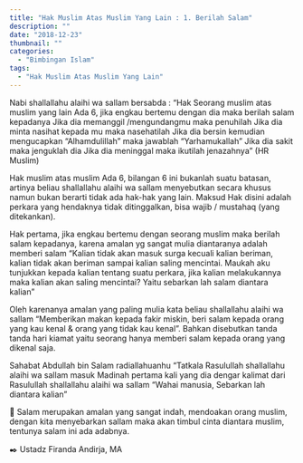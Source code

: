 ```yaml
---
title: "Hak Muslim Atas Muslim Yang Lain : 1. Berilah Salam"
description: ""
date: "2018-12-23"
thumbnail: ""
categories:
  - "Bimbingan Islam"
tags:
  - "Hak Muslim Atas Muslim Yang Lain"
---
```

Nabi shallallahu alaihi wa sallam bersabda :
“Hak Seorang muslim atas muslim yang lain Ada 6,
jika engkau bertemu dengan dia maka berilah salam kepadanya
Jika dia memanggil /mengundangmu maka penuhilah
Jika dia minta nasihat kepada mu maka nasehatilah
Jika dia bersin kemudian mengucapkan “Alhamdulillah” maka jawablah “Yarhamukallah”
Jika dia sakit maka jenguklah dia
Jika dia meninggal maka ikutilah jenazahnya”
(HR Muslim)

Hak muslim atas muslim Ada 6, bilangan 6 ini bukanlah suatu batasan, artinya beliau shallallahu alaihi wa sallam menyebutkan secara khusus namun bukan berarti tidak ada hak-hak yang lain. Maksud Hak disini adalah perkara yang hendaknya tidak ditinggalkan, bisa wajib / mustahaq (yang ditekankan).

Hak pertama, jika engkau bertemu dengan seorang muslim maka berilah salam kepadanya, karena amalan yg sangat mulia diantaranya adalah memberi salam
“Kalian tidak akan masuk surga kecuali kalian beriman, kalian tidak akan beriman sampai kalian saling mencintai. Maukah aku tunjukkan kepada kalian tentang suatu perkara, jika kalian melakukannya maka kalian akan saling mencintai? Yaitu sebarkan lah salam diantara kalian”

Oleh karenanya amalan yang paling mulia kata beliau shallallahu alaihi wa sallam “Memberikan makan kepada fakir miskin, beri salam kepada orang yang kau kenal & orang yang tidak kau kenal”. Bahkan disebutkan tanda tanda hari kiamat yaitu seorang hanya memberi salam kepada orang yang dikenal saja.

Sahabat Abdullah bin Salam radiallahuanhu
“Tatkala Rasulullah shallallahu alaihi wa sallam masuk Madinah pertama kali yang dia dengar kalimat dari Rasulullah shallallahu alaihi wa sallam “Wahai manusia, Sebarkan lah diantara kalian”

🍃 Salam merupakan amalan yang sangat indah, mendoakan orang muslim, dengan kita menyebarkan sallam maka akan timbul cinta diantara muslim, tentunya salam ini ada adabnya.

✒️ Ustadz Firanda Andirja, MA